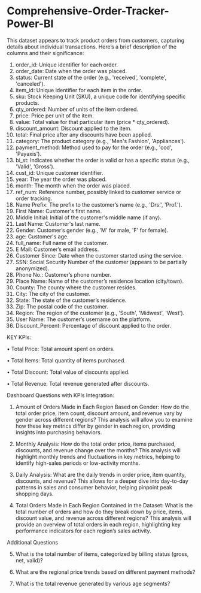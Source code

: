 # Comprehensive-Order-Tracker-Power-BI
This dataset appears to track product orders from customers, capturing details about individual transactions. Here’s a brief description of the columns and their significance:
1.	order_id: Unique identifier for each order.
2.	order_date: Date when the order was placed.
3.	status: Current state of the order (e.g., 'received', 'complete', 'canceled').
4.	item_id: Unique identifier for each item in the order.
5.	sku: Stock Keeping Unit (SKU), a unique code for identifying specific products.
6.	qty_ordered: Number of units of the item ordered.
7.	price: Price per unit of the item.
8.	value: Total value for that particular item (price * qty_ordered).
9.	discount_amount: Discount applied to the item.
10.	total: Final price after any discounts have been applied.
11.	category: The product category (e.g., 'Men's Fashion', 'Appliances').
12.	payment_method: Method used to pay for the order (e.g., 'cod', 'Payaxis').
13.	bi_st: Indicates whether the order is valid or has a specific status (e.g., 'Valid', 'Gross').
14.	cust_id: Unique customer identifier.
15.	year: The year the order was placed.
16.	month: The month when the order was placed.
17.	ref_num: Reference number, possibly linked to customer service or order tracking.
18.	Name Prefix: The prefix to the customer’s name (e.g., 'Drs.', 'Prof.').
19.	First Name: Customer's first name.
20.	Middle Initial: Initial of the customer's middle name (if any).
21.	Last Name: Customer's last name.
22.	Gender: Customer’s gender (e.g., 'M' for male, 'F' for female).
23.	age: Customer's age.
24.	full_name: Full name of the customer.
25.	E Mail: Customer’s email address.
26.	Customer Since: Date when the customer started using the service.
27.	SSN: Social Security Number of the customer (appears to be partially anonymized).
28.	Phone No.: Customer’s phone number.
29.	Place Name: Name of the customer’s residence location (city/town).
30.	County: The county where the customer resides.
31.	City: The city of the customer.
32.	State: The state of the customer’s residence.
33.	Zip: The postal code of the customer.
34.	Region: The region of the customer (e.g., 'South', 'Midwest', 'West').
35.	User Name: The customer’s username on the platform.
36.	Discount_Percent: Percentage of discount applied to the order.

KEY KPIs:

•	Total Price: Total amount spent on orders.

•	Total Items: Total quantity of items purchased.

•	Total Discount: Total value of discounts applied.

•	Total Revenue: Total revenue generated after discounts.

Dashboard Questions with KPIs Integration:

1.	Amount of Orders Made in Each Region Based on Gender: How do the total order price, item count, discount amount, and revenue vary by gender across different regions?
	This analysis will allow you to examine how these key metrics differ by gender in each region, providing insights into purchasing behaviors.

2.	Monthly Analysis: How do the total order price, items purchased, discounts, and revenue change over the months?
	This analysis will highlight monthly trends and fluctuations in key metrics, helping to identify high-sales periods or low-activity months.

3.	Daily Analysis: What are the daily trends in order price, item quantity, discounts, and revenue?
	This allows for a deeper dive into day-to-day patterns in sales and consumer behavior, helping pinpoint peak shopping days.

4.	Total Orders Made in Each Region Contained in the Dataset: What is the total number of orders and how do they break down by price, items, discount value, and revenue across different regions?
	This analysis will provide an overview of total orders in each region, highlighting key performance indicators for each region’s sales activity.

Additional Questions

5. What is the total number of items, categorized by billing status (gross, net, valid)?
   
6. What are the regional price trends based on different payment methods?
 
8. What is the total revenue generated by various age segments?

